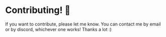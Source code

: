 # Contributing! 👋

If you want to contribute, please let me know. You can contact me by email or by discord, whichever one works! Thanks a lot :)
